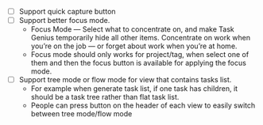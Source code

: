 - [ ] Support quick capture button
- [ ] Support better focus mode.
    - Focus Mode — Select what to concentrate on, and make Task Genius temporarily hide all other items. Concentrate on work when you’re on the job — or forget about work when you’re at home.
    - Focus mode should only works for project/tag, when select one of them and then the focus button is available for applying the focus mode.
- [ ] Support tree mode or flow mode for view that contains tasks list.
    - For example when generate task list, if one task has children, it should be a task tree rather than flat task list.
    - People can press button on the header of each view to easily switch between tree mode/flow mode
